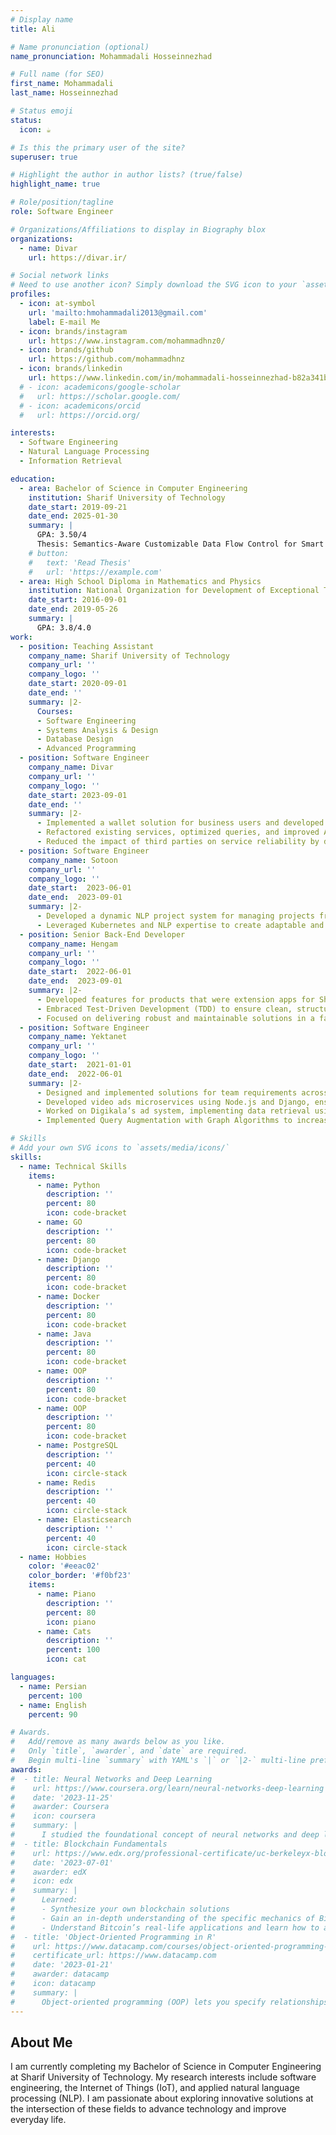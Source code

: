 ```yaml
---
# Display name
title: Ali

# Name pronunciation (optional)
name_pronunciation: Mohammadali Hosseinnezhad

# Full name (for SEO)
first_name: Mohammadali
last_name: Hosseinnezhad

# Status emoji
status:
  icon: ☕️

# Is this the primary user of the site?
superuser: true

# Highlight the author in author lists? (true/false)
highlight_name: true

# Role/position/tagline
role: Software Engineer

# Organizations/Affiliations to display in Biography blox
organizations:
  - name: Divar
    url: https://divar.ir/

# Social network links
# Need to use another icon? Simply download the SVG icon to your `assets/media/icons/` folder.
profiles:
  - icon: at-symbol
    url: 'mailto:hmohammadali2013@gmail.com'
    label: E-mail Me
  - icon: brands/instagram
    url: https://www.instagram.com/mohammadhnz0/
  - icon: brands/github
    url: https://github.com/mohammadhnz
  - icon: brands/linkedin
    url: https://www.linkedin.com/in/mohammadali-hosseinnezhad-b82a341bb/
  # - icon: academicons/google-scholar
  #   url: https://scholar.google.com/
  # - icon: academicons/orcid
  #   url: https://orcid.org/

interests:
  - Software Engineering
  - Natural Language Processing
  - Information Retrieval

education:
  - area: Bachelor of Science in Computer Engineering
    institution: Sharif University of Technology
    date_start: 2019-09-21
    date_end: 2025-01-30
    summary: |
      GPA: 3.50/4
      Thesis: Semantics-Aware Customizable Data Flow Control for Smart Home Privacy Protection: Under the mentorship of Dr. Amini, I am developing a semantics-aware and customizable data flow control framework to enhance privacy protection in smart home environments. This ongoing research addresses critical challenges in IoT security and contributes to pioneering methodologies for smart home privacy.
    # button:
    #   text: 'Read Thesis'
    #   url: 'https://example.com'
  - area: High School Diploma in Mathematics and Physics
    institution: National Organization for Development of Exceptional Talents
    date_start: 2016-09-01
    date_end: 2019-05-26
    summary: |
      GPA: 3.8/4.0
work:
  - position: Teaching Assistant
    company_name: Sharif University of Technology
    company_url: ''
    company_logo: ''
    date_start: 2020-09-01
    date_end: ''
    summary: |2-
      Courses:
      - Software Engineering
      - Systems Analysis & Design
      - Database Design
      - Advanced Programming
  - position: Software Engineer
    company_name: Divar
    company_url: ''
    company_logo: ''
    date_start: 2023-09-01
    date_end: ''
    summary: |2-
      - Implemented a wallet solution for business users and developed new payment methods.
      - Refactored existing services, optimized queries, and improved API designs, enhancing system performance and reliability.
      - Reduced the impact of third parties on service reliability by developing an auto-switch mechanism.
  - position: Software Engineer
    company_name: Sotoon
    company_url: ''
    company_logo: ''
    date_start:  2023-06-01
    date_end:  2023-09-01
    summary: |2-
      - Developed a dynamic NLP project system for managing projects from various data sources.
      - Leveraged Kubernetes and NLP expertise to create adaptable and efficient solutions.
  - position: Senior Back-End Developer
    company_name: Hengam
    company_url: ''
    company_logo: ''
    date_start:  2022-06-01
    date_end:  2023-09-01
    summary: |2-
      - Developed features for products that were extension apps for Shopify stores.
      - Embraced Test-Driven Development (TDD) to ensure clean, structured, and high-quality code.
      - Focused on delivering robust and maintainable solutions in a fast-paced development environment.
  - position: Software Engineer
    company_name: Yektanet
    company_url: ''
    company_logo: ''
    date_start:  2021-01-01
    date_end:  2022-06-01
    summary: |2-
      - Designed and implemented solutions for team requirements across various projects.
      - Developed video ads microservices using Node.js and Django, ensuring efficient and scalable ad delivery. Utilized technologies such as CDN, S3 to optimize system performance and reliability
      - Worked on Digikala’s ad system, implementing data retrieval using Elasticsearch and optimizing complex queries.
      - Implemented Query Augmentation with Graph Algorithms to increase the coverage and relevance of ads.

# Skills
# Add your own SVG icons to `assets/media/icons/`
skills:
  - name: Technical Skills
    items:
      - name: Python
        description: ''
        percent: 80
        icon: code-bracket
      - name: GO
        description: ''
        percent: 80
        icon: code-bracket
      - name: Django
        description: ''
        percent: 80
        icon: code-bracket
      - name: Docker
        description: ''
        percent: 80
        icon: code-bracket
      - name: Java
        description: ''
        percent: 80
        icon: code-bracket
      - name: OOP
        description: ''
        percent: 80
        icon: code-bracket
      - name: OOP
        description: ''
        percent: 80
        icon: code-bracket
      - name: PostgreSQL
        description: ''
        percent: 40
        icon: circle-stack
      - name: Redis
        description: ''
        percent: 40
        icon: circle-stack
      - name: Elasticsearch
        description: ''
        percent: 40
        icon: circle-stack
  - name: Hobbies
    color: '#eeac02'
    color_border: '#f0bf23'
    items:
      - name: Piano
        description: ''
        percent: 80
        icon: piano
      - name: Cats
        description: ''
        percent: 100
        icon: cat

languages:
  - name: Persian
    percent: 100
  - name: English
    percent: 90

# Awards.
#   Add/remove as many awards below as you like.
#   Only `title`, `awarder`, and `date` are required.
#   Begin multi-line `summary` with YAML's `|` or `|2-` multi-line prefix and indent 2 spaces below.
awards:
#  - title: Neural Networks and Deep Learning
#    url: https://www.coursera.org/learn/neural-networks-deep-learning
#    date: '2023-11-25'
#    awarder: Coursera
#    icon: coursera
#    summary: |
#      I studied the foundational concept of neural networks and deep learning. By the end, I was familiar with the significant technological trends driving the rise of deep learning; build, train, and apply fully connected deep neural networks; implement efficient (vectorized) neural networks; identify key parameters in a neural network’s architecture; and apply deep learning to your own applications.
#  - title: Blockchain Fundamentals
#    url: https://www.edx.org/professional-certificate/uc-berkeleyx-blockchain-fundamentals
#    date: '2023-07-01'
#    awarder: edX
#    icon: edx
#    summary: |
#      Learned:
#      - Synthesize your own blockchain solutions
#      - Gain an in-depth understanding of the specific mechanics of Bitcoin
#      - Understand Bitcoin’s real-life applications and learn how to attack and destroy Bitcoin, Ethereum, smart contracts and Dapps, and alternatives to Bitcoin’s Proof-of-Work consensus algorithm
#  - title: 'Object-Oriented Programming in R'
#    url: https://www.datacamp.com/courses/object-oriented-programming-with-s3-and-r6-in-r
#    certificate_url: https://www.datacamp.com
#    date: '2023-01-21'
#    awarder: datacamp
#    icon: datacamp
#    summary: |
#      Object-oriented programming (OOP) lets you specify relationships between functions and the objects that they can act on, helping you manage complexity in your code. This is an intermediate level course, providing an introduction to OOP, using the S3 and R6 systems. S3 is a great day-to-day R programming tool that simplifies some of the functions that you write. R6 is especially useful for industry-specific analyses, working with web APIs, and building GUIs.
---
```


## About Me

I am currently completing my Bachelor of Science in Computer Engineering at Sharif University of Technology. My research interests include software engineering, the Internet of Things (IoT), and applied natural language processing (NLP). I am passionate about exploring innovative solutions at the intersection of these fields to advance technology and improve everyday life.